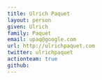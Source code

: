 ```yaml
---
title: Ulrich Paquet
layout: person
given: Ulrich
family: Paquet
email: upaq@google.com
url: http://ulrichpaquet.com
twitter: ulrichpaquet
actionteam: true
github: 
---
```


